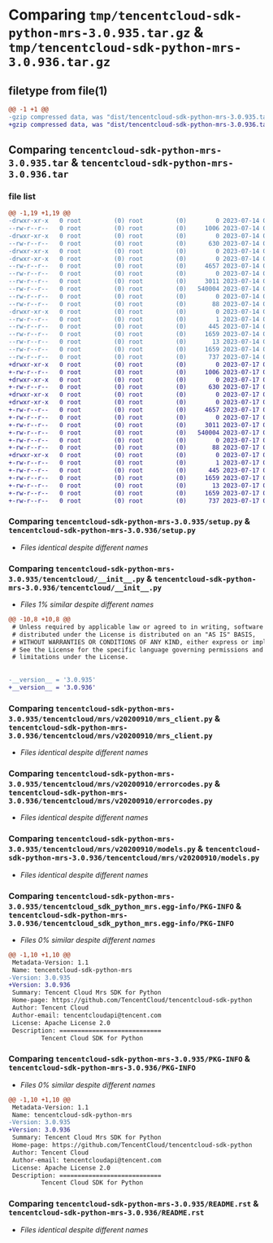 # Comparing `tmp/tencentcloud-sdk-python-mrs-3.0.935.tar.gz` & `tmp/tencentcloud-sdk-python-mrs-3.0.936.tar.gz`

## filetype from file(1)

```diff
@@ -1 +1 @@
-gzip compressed data, was "dist/tencentcloud-sdk-python-mrs-3.0.935.tar", last modified: Fri Jul 14 00:34:51 2023, max compression
+gzip compressed data, was "dist/tencentcloud-sdk-python-mrs-3.0.936.tar", last modified: Mon Jul 17 00:31:34 2023, max compression
```

## Comparing `tencentcloud-sdk-python-mrs-3.0.935.tar` & `tencentcloud-sdk-python-mrs-3.0.936.tar`

### file list

```diff
@@ -1,19 +1,19 @@
-drwxr-xr-x   0 root         (0) root         (0)        0 2023-07-14 00:34:51.000000 tencentcloud-sdk-python-mrs-3.0.935/
--rw-r--r--   0 root         (0) root         (0)     1006 2023-07-14 00:34:51.000000 tencentcloud-sdk-python-mrs-3.0.935/setup.py
-drwxr-xr-x   0 root         (0) root         (0)        0 2023-07-14 00:34:51.000000 tencentcloud-sdk-python-mrs-3.0.935/tencentcloud/
--rw-r--r--   0 root         (0) root         (0)      630 2023-07-14 00:34:51.000000 tencentcloud-sdk-python-mrs-3.0.935/tencentcloud/__init__.py
-drwxr-xr-x   0 root         (0) root         (0)        0 2023-07-14 00:34:51.000000 tencentcloud-sdk-python-mrs-3.0.935/tencentcloud/mrs/
-drwxr-xr-x   0 root         (0) root         (0)        0 2023-07-14 00:34:51.000000 tencentcloud-sdk-python-mrs-3.0.935/tencentcloud/mrs/v20200910/
--rw-r--r--   0 root         (0) root         (0)     4657 2023-07-14 00:34:51.000000 tencentcloud-sdk-python-mrs-3.0.935/tencentcloud/mrs/v20200910/mrs_client.py
--rw-r--r--   0 root         (0) root         (0)        0 2023-07-14 00:34:51.000000 tencentcloud-sdk-python-mrs-3.0.935/tencentcloud/mrs/v20200910/__init__.py
--rw-r--r--   0 root         (0) root         (0)     3011 2023-07-14 00:34:51.000000 tencentcloud-sdk-python-mrs-3.0.935/tencentcloud/mrs/v20200910/errorcodes.py
--rw-r--r--   0 root         (0) root         (0)   540004 2023-07-14 00:34:51.000000 tencentcloud-sdk-python-mrs-3.0.935/tencentcloud/mrs/v20200910/models.py
--rw-r--r--   0 root         (0) root         (0)        0 2023-07-14 00:34:51.000000 tencentcloud-sdk-python-mrs-3.0.935/tencentcloud/mrs/__init__.py
--rw-r--r--   0 root         (0) root         (0)       88 2023-07-14 00:34:51.000000 tencentcloud-sdk-python-mrs-3.0.935/setup.cfg
-drwxr-xr-x   0 root         (0) root         (0)        0 2023-07-14 00:34:51.000000 tencentcloud-sdk-python-mrs-3.0.935/tencentcloud_sdk_python_mrs.egg-info/
--rw-r--r--   0 root         (0) root         (0)        1 2023-07-14 00:34:51.000000 tencentcloud-sdk-python-mrs-3.0.935/tencentcloud_sdk_python_mrs.egg-info/dependency_links.txt
--rw-r--r--   0 root         (0) root         (0)      445 2023-07-14 00:34:51.000000 tencentcloud-sdk-python-mrs-3.0.935/tencentcloud_sdk_python_mrs.egg-info/SOURCES.txt
--rw-r--r--   0 root         (0) root         (0)     1659 2023-07-14 00:34:51.000000 tencentcloud-sdk-python-mrs-3.0.935/tencentcloud_sdk_python_mrs.egg-info/PKG-INFO
--rw-r--r--   0 root         (0) root         (0)       13 2023-07-14 00:34:51.000000 tencentcloud-sdk-python-mrs-3.0.935/tencentcloud_sdk_python_mrs.egg-info/top_level.txt
--rw-r--r--   0 root         (0) root         (0)     1659 2023-07-14 00:34:51.000000 tencentcloud-sdk-python-mrs-3.0.935/PKG-INFO
--rw-r--r--   0 root         (0) root         (0)      737 2023-07-14 00:34:51.000000 tencentcloud-sdk-python-mrs-3.0.935/README.rst
+drwxr-xr-x   0 root         (0) root         (0)        0 2023-07-17 00:31:34.000000 tencentcloud-sdk-python-mrs-3.0.936/
+-rw-r--r--   0 root         (0) root         (0)     1006 2023-07-17 00:31:34.000000 tencentcloud-sdk-python-mrs-3.0.936/setup.py
+drwxr-xr-x   0 root         (0) root         (0)        0 2023-07-17 00:31:34.000000 tencentcloud-sdk-python-mrs-3.0.936/tencentcloud/
+-rw-r--r--   0 root         (0) root         (0)      630 2023-07-17 00:31:34.000000 tencentcloud-sdk-python-mrs-3.0.936/tencentcloud/__init__.py
+drwxr-xr-x   0 root         (0) root         (0)        0 2023-07-17 00:31:34.000000 tencentcloud-sdk-python-mrs-3.0.936/tencentcloud/mrs/
+drwxr-xr-x   0 root         (0) root         (0)        0 2023-07-17 00:31:34.000000 tencentcloud-sdk-python-mrs-3.0.936/tencentcloud/mrs/v20200910/
+-rw-r--r--   0 root         (0) root         (0)     4657 2023-07-17 00:31:34.000000 tencentcloud-sdk-python-mrs-3.0.936/tencentcloud/mrs/v20200910/mrs_client.py
+-rw-r--r--   0 root         (0) root         (0)        0 2023-07-17 00:31:34.000000 tencentcloud-sdk-python-mrs-3.0.936/tencentcloud/mrs/v20200910/__init__.py
+-rw-r--r--   0 root         (0) root         (0)     3011 2023-07-17 00:31:34.000000 tencentcloud-sdk-python-mrs-3.0.936/tencentcloud/mrs/v20200910/errorcodes.py
+-rw-r--r--   0 root         (0) root         (0)   540004 2023-07-17 00:31:34.000000 tencentcloud-sdk-python-mrs-3.0.936/tencentcloud/mrs/v20200910/models.py
+-rw-r--r--   0 root         (0) root         (0)        0 2023-07-17 00:31:34.000000 tencentcloud-sdk-python-mrs-3.0.936/tencentcloud/mrs/__init__.py
+-rw-r--r--   0 root         (0) root         (0)       88 2023-07-17 00:31:34.000000 tencentcloud-sdk-python-mrs-3.0.936/setup.cfg
+drwxr-xr-x   0 root         (0) root         (0)        0 2023-07-17 00:31:34.000000 tencentcloud-sdk-python-mrs-3.0.936/tencentcloud_sdk_python_mrs.egg-info/
+-rw-r--r--   0 root         (0) root         (0)        1 2023-07-17 00:31:34.000000 tencentcloud-sdk-python-mrs-3.0.936/tencentcloud_sdk_python_mrs.egg-info/dependency_links.txt
+-rw-r--r--   0 root         (0) root         (0)      445 2023-07-17 00:31:34.000000 tencentcloud-sdk-python-mrs-3.0.936/tencentcloud_sdk_python_mrs.egg-info/SOURCES.txt
+-rw-r--r--   0 root         (0) root         (0)     1659 2023-07-17 00:31:34.000000 tencentcloud-sdk-python-mrs-3.0.936/tencentcloud_sdk_python_mrs.egg-info/PKG-INFO
+-rw-r--r--   0 root         (0) root         (0)       13 2023-07-17 00:31:34.000000 tencentcloud-sdk-python-mrs-3.0.936/tencentcloud_sdk_python_mrs.egg-info/top_level.txt
+-rw-r--r--   0 root         (0) root         (0)     1659 2023-07-17 00:31:34.000000 tencentcloud-sdk-python-mrs-3.0.936/PKG-INFO
+-rw-r--r--   0 root         (0) root         (0)      737 2023-07-17 00:31:34.000000 tencentcloud-sdk-python-mrs-3.0.936/README.rst
```

### Comparing `tencentcloud-sdk-python-mrs-3.0.935/setup.py` & `tencentcloud-sdk-python-mrs-3.0.936/setup.py`

 * *Files identical despite different names*

### Comparing `tencentcloud-sdk-python-mrs-3.0.935/tencentcloud/__init__.py` & `tencentcloud-sdk-python-mrs-3.0.936/tencentcloud/__init__.py`

 * *Files 1% similar despite different names*

```diff
@@ -10,8 +10,8 @@
 # Unless required by applicable law or agreed to in writing, software
 # distributed under the License is distributed on an "AS IS" BASIS,
 # WITHOUT WARRANTIES OR CONDITIONS OF ANY KIND, either express or implied.
 # See the License for the specific language governing permissions and
 # limitations under the License.
 
 
-__version__ = '3.0.935'
+__version__ = '3.0.936'
```

### Comparing `tencentcloud-sdk-python-mrs-3.0.935/tencentcloud/mrs/v20200910/mrs_client.py` & `tencentcloud-sdk-python-mrs-3.0.936/tencentcloud/mrs/v20200910/mrs_client.py`

 * *Files identical despite different names*

### Comparing `tencentcloud-sdk-python-mrs-3.0.935/tencentcloud/mrs/v20200910/errorcodes.py` & `tencentcloud-sdk-python-mrs-3.0.936/tencentcloud/mrs/v20200910/errorcodes.py`

 * *Files identical despite different names*

### Comparing `tencentcloud-sdk-python-mrs-3.0.935/tencentcloud/mrs/v20200910/models.py` & `tencentcloud-sdk-python-mrs-3.0.936/tencentcloud/mrs/v20200910/models.py`

 * *Files identical despite different names*

### Comparing `tencentcloud-sdk-python-mrs-3.0.935/tencentcloud_sdk_python_mrs.egg-info/PKG-INFO` & `tencentcloud-sdk-python-mrs-3.0.936/tencentcloud_sdk_python_mrs.egg-info/PKG-INFO`

 * *Files 0% similar despite different names*

```diff
@@ -1,10 +1,10 @@
 Metadata-Version: 1.1
 Name: tencentcloud-sdk-python-mrs
-Version: 3.0.935
+Version: 3.0.936
 Summary: Tencent Cloud Mrs SDK for Python
 Home-page: https://github.com/TencentCloud/tencentcloud-sdk-python
 Author: Tencent Cloud
 Author-email: tencentcloudapi@tencent.com
 License: Apache License 2.0
 Description: ============================
         Tencent Cloud SDK for Python
```

### Comparing `tencentcloud-sdk-python-mrs-3.0.935/PKG-INFO` & `tencentcloud-sdk-python-mrs-3.0.936/PKG-INFO`

 * *Files 0% similar despite different names*

```diff
@@ -1,10 +1,10 @@
 Metadata-Version: 1.1
 Name: tencentcloud-sdk-python-mrs
-Version: 3.0.935
+Version: 3.0.936
 Summary: Tencent Cloud Mrs SDK for Python
 Home-page: https://github.com/TencentCloud/tencentcloud-sdk-python
 Author: Tencent Cloud
 Author-email: tencentcloudapi@tencent.com
 License: Apache License 2.0
 Description: ============================
         Tencent Cloud SDK for Python
```

### Comparing `tencentcloud-sdk-python-mrs-3.0.935/README.rst` & `tencentcloud-sdk-python-mrs-3.0.936/README.rst`

 * *Files identical despite different names*

